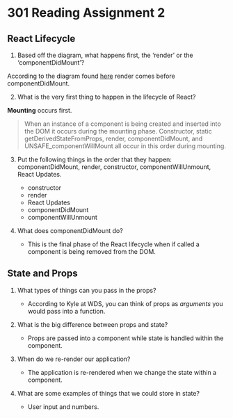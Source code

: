 # 301 Reading Assignment 2

## React Lifecycle

1. Based off the diagram, what happens first, the ‘render’ or the ‘componentDidMount’?

According to the diagram found [here](https://medium.com/@joshuablankenshipnola/react-component-lifecycle-events-cb77e670a093) render comes before componentDidMount.

2. What is the very first thing to happen in the lifecycle of React?

**Mounting** occurs first.

> When an instance of a component is being created and inserted into the DOM it occurs during the mounting phase. Constructor, static getDerivedStateFromProps, render, componentDidMount, and UNSAFE_componentWillMount all occur in this order during mounting.

3. Put the following things in the order that they happen: componentDidMount, render, constructor, componentWillUnmount, React Updates.

   - constructor
   - render
   - React Updates
   - componentDidMount
   - componentWillUnmount

4. What does componentDidMount do?

   - This is the final phase of the React lifecycle when if called a component is being removed from the DOM.

## State and Props

1. What types of things can you pass in the props?

   - According to Kyle at WDS, you can think of props as _arguments_ you would pass into a function.

2. What is the big difference between props and state?

   - Props are passed into a component while state is handled within the component.

3. When do we re-render our application?

   - The application is re-rendered when we change the state within a component.

4. What are some examples of things that we could store in state?

   - User input and numbers.
